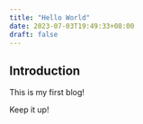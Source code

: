 ```yaml
---
title: "Hello World"
date: 2023-07-03T19:49:33+08:00
draft: false
---
```


## Introduction

This is my first blog!

Keep it up!
